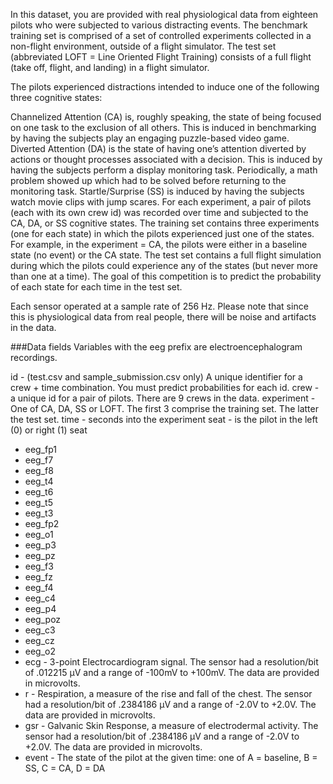 In this dataset, you are provided with real physiological data from eighteen pilots who were subjected to various distracting events. The benchmark training set is comprised of a set of controlled experiments collected in a non-flight environment, outside of a flight simulator. The test set (abbreviated LOFT = Line Oriented Flight Training) consists of a full flight (take off, flight, and landing) in a flight simulator.

The pilots experienced distractions intended to induce one of the following three cognitive states:

Channelized Attention (CA) is, roughly speaking, the state of being focused on one task to the exclusion of all others. This is induced in benchmarking by having the subjects play an engaging puzzle-based video game.
Diverted Attention (DA) is the state of having one’s attention diverted by actions or thought processes associated with a decision. This is induced by having the subjects perform a display monitoring task. Periodically, a math problem showed up which had to be solved before returning to the monitoring task.
Startle/Surprise (SS) is induced by having the subjects watch movie clips with jump scares.
For each experiment, a pair of pilots (each with its own crew id) was recorded over time and subjected to the CA, DA, or SS cognitive states. The training set contains three experiments (one for each state) in which the pilots experienced just one of the states. For example, in the experiment = CA, the pilots were either in a baseline state (no event) or the CA state. The test set contains a full flight simulation during which the pilots could experience any of the states (but never more than one at a time). The goal of this competition is to predict the probability of each state for each time in the test set.

Each sensor operated at a sample rate of 256 Hz. Please note that since this is physiological data from real people, there will be noise and artifacts in the data.

###Data fields
Variables with the eeg prefix are electroencephalogram recordings.

id - (test.csv and sample_submission.csv only) A unique identifier for a crew + time combination. You must predict probabilities for each id.
crew - a unique id for a pair of pilots. There are 9 crews in the data.
experiment - One of CA, DA, SS or LOFT. The first 3 comprise the training set. The latter the test set.
time - seconds into the experiment
seat - is the pilot in the left (0) or right (1) seat
* eeg_fp1
* eeg_f7
* eeg_f8
* eeg_t4
* eeg_t6
* eeg_t5
* eeg_t3
* eeg_fp2
* eeg_o1
* eeg_p3
* eeg_pz
* eeg_f3
* eeg_fz
* eeg_f4
* eeg_c4
* eeg_p4
* eeg_poz
* eeg_c3
* eeg_cz
* eeg_o2
* ecg - 3-point Electrocardiogram signal. The sensor had a resolution/bit of .012215 µV and a range of -100mV to +100mV. The data are provided in microvolts.
* r - Respiration, a measure of the rise and fall of the chest. The sensor had a resolution/bit of .2384186 µV and a range of -2.0V to +2.0V. The data are provided in microvolts.
* gsr - Galvanic Skin Response, a measure of electrodermal activity. The sensor had a resolution/bit of .2384186 µV and a range of -2.0V to +2.0V. The data are provided in microvolts.
* event - The state of the pilot at the given time: one of A = baseline, B = SS, C = CA, D = DA